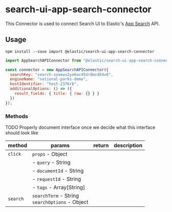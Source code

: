 # search-ui-app-search-connector

This Connector is used to connect Search UI to Elastic's [App Search](https://www.elastic.co/cloud/app-search-service) API.

## Usage

```shell
npm install --save import @elastic/search-ui-app-search-connector
```

```js
import AppSearchAPIConnector from "@elastic/search-ui-app-search-connector";

const connector = new AppSearchAPIConnector({
  searchKey: "search-soaewu2ye6uc45dr8mcd54v8",
  engineName: "national-parks-demo",
  hostIdentifier: "host-2376rb",
  additionalOptions: () => ({
    result_fields: { title: { raw: {} } }
  })
});
```

### Methods

TODO Properly document interface once we decide what this interface should look like

| method   | params                                             | return | description |
| -------- | -------------------------------------------------- | ------ | ----------- |
| `click`  | `props` - Object                                   |        |             |
|          | - `query` - String                                 |        |             |
|          | - `documentId` - String                            |        |             |
|          | - `requestId` - String                             |        |             |
|          | - `tags` - Array[String]                           |        |             |
| `search` | `searchTerm` - String<br/>`searchOptions` - Object |        |             |
